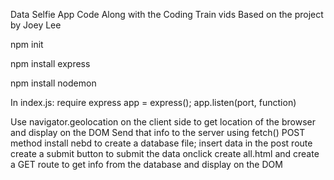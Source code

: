 Data Selfie App
Code Along with the Coding Train vids
Based on the project by Joey Lee

npm init

npm install express

npm install nodemon

In index.js:
require express
app = express();
app.listen(port, function)

Use navigator.geolocation on the client side to get location of the browser and display on the DOM
Send that info to the server using fetch() POST method
install nebd to create a database file; insert data in the post route
create a submit button to submit the data onclick
create all.html and create a GET route to get info from the database and display on the DOM
